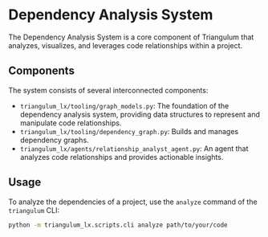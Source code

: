 # Dependency Analysis System

The Dependency Analysis System is a core component of Triangulum that analyzes, visualizes, and leverages code relationships within a project.

## Components

The system consists of several interconnected components:

- `triangulum_lx/tooling/graph_models.py`: The foundation of the dependency analysis system, providing data structures to represent and manipulate code relationships.
- `triangulum_lx/tooling/dependency_graph.py`: Builds and manages dependency graphs.
- `triangulum_lx/agents/relationship_analyst_agent.py`: An agent that analyzes code relationships and provides actionable insights.

## Usage

To analyze the dependencies of a project, use the `analyze` command of the `triangulum` CLI:

```bash
python -m triangulum_lx.scripts.cli analyze path/to/your/code
```
